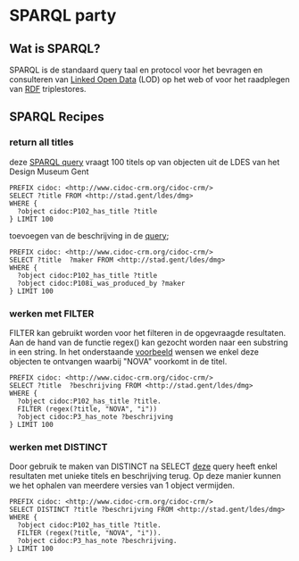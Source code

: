 # SPARQL party  

## Wat is SPARQL? 

SPARQL is de standaard query taal en protocol voor het bevragen en consulteren van [Linked Open Data](https://www.w3.org/egov/wiki/Linked_Open_Data) (LOD) op het web of voor het raadplegen van [RDF](https://www.w3.org/RDF/) triplestores. 

## SPARQL Recipes

### return all titles
deze [SPARQL query](http://query.linkeddatafragments.org/#datasources=https%3A%2F%2Fstad.gent%2Fsparql&query=SELECT%20%3Ftitle%20FROM%20%3Chttp%3A%2F%2Fstad.gent%2Fldes%2Fdmg%3E%20%0AWHERE%20%7B%20%0A%20%20%3Fobject%20%3Chttp%3A%2F%2Fwww.cidoc-crm.org%2Fcidoc-crm%2FP102_has_title%3E%20%3Ftitle%0A%7D%20LIMIT%20100) vraagt 100 titels op van objecten uit de LDES van het Design Museum Gent 

```sparql
PREFIX cidoc: <http://www.cidoc-crm.org/cidoc-crm/>
SELECT ?title FROM <http://stad.gent/ldes/dmg> 
WHERE { 
  ?object cidoc:P102_has_title ?title
} LIMIT 100
```
toevoegen van de beschrijving in de [query](http://query.linkeddatafragments.org/#datasources=https%3A%2F%2Fstad.gent%2Fsparql&query=SELECT%20%3Ftitle%20%20%3Fbeschrijving%20FROM%20%3Chttp%3A%2F%2Fstad.gent%2Fldes%2Fdmg%3E%20%0AWHERE%20%7B%20%0A%20%20%3Fobject%20%3Chttp%3A%2F%2Fwww.cidoc-crm.org%2Fcidoc-crm%2FP102_has_title%3E%20%3Ftitle.%0A%20%20%3Fobject%20%3Chttp%3A%2F%2Fwww.cidoc-crm.org%2Fcidoc-crm%2FP3_has_note%3E%20%3Fbeschrijving%0A%7D%20LIMIT%20100); 

```sparql
PREFIX cidoc: <http://www.cidoc-crm.org/cidoc-crm/>
SELECT ?title  ?maker FROM <http://stad.gent/ldes/dmg> 
WHERE { 
  ?object cidoc:P102_has_title ?title
  ?object cidoc:P108i_was_produced_by ?maker
} LIMIT 100
```

### werken met FILTER
FILTER kan gebruikt worden voor het filteren in de opgevraagde resultaten. 
Aan de hand van de functie regex() kan gezocht worden naar een substring in een string. 
In het onderstaande [voorbeeld](http://query.linkeddatafragments.org/#datasources=https%3A%2F%2Fstad.gent%2Fsparql&query=SELECT%20%3Ftitle%20%20%3Fbeschrijving%20FROM%20%3Chttp%3A%2F%2Fstad.gent%2Fldes%2Fdmg%3E%20%0AWHERE%20%7B%20%0A%20%20%3Fobject%20%3Chttp%3A%2F%2Fwww.cidoc-crm.org%2Fcidoc-crm%2FP102_has_title%3E%20%3Ftitle.%0A%20%20FILTER%20(regex(%3Ftitle%2C%20%22NOVA%22%2C%20%22i%22))%0A%20%20%3Fobject%20%3Chttp%3A%2F%2Fwww.cidoc-crm.org%2Fcidoc-crm%2FP3_has_note%3E%20%3Fbeschrijving%0A%7D%20LIMIT%20100) wensen we enkel deze objecten te ontvangen waarbij "NOVA" voorkomt in de titel. 

```sparql
PREFIX cidoc: <http://www.cidoc-crm.org/cidoc-crm/>
SELECT ?title  ?beschrijving FROM <http://stad.gent/ldes/dmg> 
WHERE { 
  ?object cidoc:P102_has_title ?title.
  FILTER (regex(?title, "NOVA", "i"))
  ?object cidoc:P3_has_note ?beschrijving
} LIMIT 100
```

### werken met DISTINCT 
Door gebruik te maken van DISTINCT na SELECT [deze](http://query.linkeddatafragments.org/#datasources=https%3A%2F%2Fstad.gent%2Fsparql;sparql%40http%3A%2F%2Fvocab.getty.edu%2Fsparql.json&query=SELECT%20DISTINCT%20%3Ftitle%20%3Fbeschrijving%20FROM%20%3Chttp%3A%2F%2Fstad.gent%2Fldes%2Fdmg%3E%20%0AWHERE%20%7B%20%0A%20%20%3Fobject%20%3Chttp%3A%2F%2Fwww.cidoc-crm.org%2Fcidoc-crm%2FP102_has_title%3E%20%3Ftitle.%0A%20%20FILTER%20(regex(%3Ftitle%2C%20%22NOVA%22%2C%20%22i%22)).%0A%20%20%3Fobject%20%3Chttp%3A%2F%2Fwww.cidoc-crm.org%2Fcidoc-crm%2FP3_has_note%3E%20%3Fbeschrijving.%0A%7D%20LIMIT%20100%0A) query heeft enkel resultaten met unieke titels en beschrijving terug. Op deze manier kunnen we het ophalen van meerdere versies van 1 object vermijden. 

```sparql 
PREFIX cidoc: <http://www.cidoc-crm.org/cidoc-crm/>
SELECT DISTINCT ?title ?beschrijving FROM <http://stad.gent/ldes/dmg> 
WHERE { 
  ?object cidoc:P102_has_title ?title.
  FILTER (regex(?title, "NOVA", "i")).
  ?object cidoc:P3_has_note ?beschrijving.
} LIMIT 100
```
